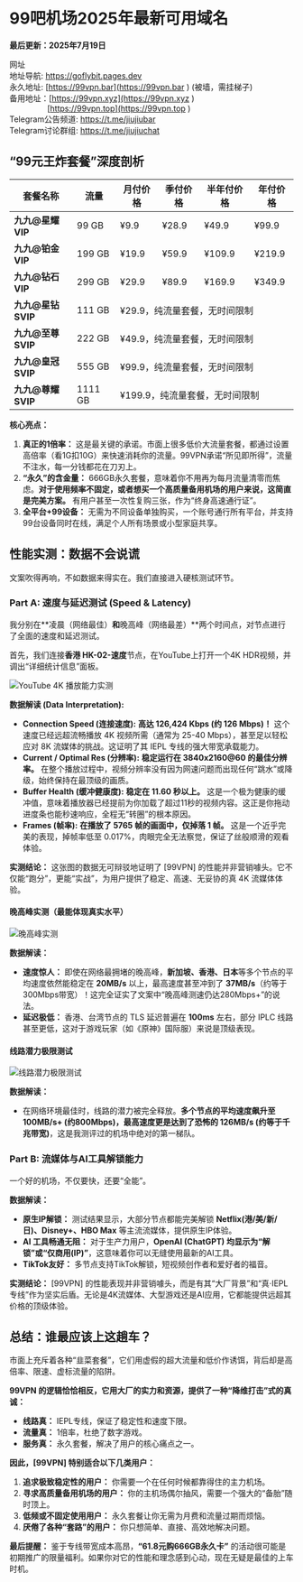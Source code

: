 # 99吧机场2025年最新可用域名

**最后更新：2025年7月19日**  

 网址  
地址导航: https://goflybit.pages.dev  
永久地址: [https://99vpn.bar](https://99vpn.bar ) (被墙，需挂梯子)  
备用地址：[https://99vpn.xyz](https://99vpn.xyz )  
&nbsp;&nbsp;&nbsp;&nbsp;&nbsp;&nbsp;&nbsp;&nbsp;&nbsp;&nbsp;&nbsp;&nbsp;&nbsp;&nbsp;&nbsp;&nbsp; [https://99vpn.top](https://99vpn.top )  
Telegram公告频道: https://t.me/jiujiubar  
Telegram讨论群组: https://t.me/jiujiuchat  

##  “99元王炸套餐”深度剖析

<table>
  <thead>
    <tr>
      <th>套餐名称</th>
      <th>流量</th>
      <th>月付价格</th>
      <th>季付价格</th>
   <th>半年付价格</th>
   <th>年付价格</th>
    </tr>
  </thead>
  <tbody>
    <tr>
      <td><strong>九九@星耀VIP</strong></td>
      <td>99 GB</td>
      <td>¥9.9</td>
      <td>¥28.9</td>
   <td>¥49.9</td>
   <td>¥99.9</td>
    </tr>
    <tr>
      <td><strong>九九@铂金VIP</strong></td>
      <td>199 GB</td>
      <td>¥19.9</td>
      <td>¥59.9</td>
   <td>¥109.9</td>
   <td>¥219.9</td>
    </tr>
 <tr>
      <td><strong>九九@钻石VIP</strong></td>
      <td>299 GB</td>
      <td>¥29.9</td>
      <td>¥89.9</td>
   <td>¥169.9</td>
   <td>¥349.9</td>
    </tr>
	  <tr>
      <td><strong>九九@星钻SVIP</strong></td>
      <td>111 GB</td>
      <td colspan="4">¥29.9，纯流量套餐，无时间限制</td>
    </tr>
	 <tr>
      <td><strong>九九@至尊SVIP</strong></td>
      <td>222 GB</td>
      <td colspan="4">¥49.9，纯流量套餐，无时间限制</td>
    </tr>
 <tr>
      <td><strong>九九@皇冠SVIP</strong></td>
      <td>555 GB</td>
      <td colspan="4">¥99.9，纯流量套餐，无时间限制</td>
    </tr>
 <tr>
      <td><strong>九九@尊耀SVIP</strong></td>
      <td>1111 GB</td>
      <td colspan="4">¥199.9，纯流量套餐，无时间限制</td>
    </tr>
   </tbody>
</table>

**核心亮点：**

1.  **真正的1倍率：** 这是最关键的承诺。市面上很多低价大流量套餐，都通过设置高倍率（看1G扣10G）来快速消耗你的流量。99VPN承诺“所见即所得”，流量不注水，每一分钱都花在刀刃上。
2.  **“永久”的含金量：** 666GB永久套餐，意味着你不用再为每月流量清零而焦虑。**对于使用频率不固定，或者想买一个高质量备用机场的用户来说，这简直是完美方案。** 有用户甚至一次性复购三张，作为“终身高速通行证”。
3.  **全平台+99设备：** 无需为不同设备单独购买，一个账号通行所有平台，并支持99台设备同时在线，满足个人所有场景或小型家庭共享。

## 性能实测：数据不会说谎

文案吹得再响，不如数据来得实在。我们直接进入硬核测试环节。

### Part A: 速度与延迟测试 (Speed & Latency)

我分别在**凌晨（网络最佳）**和**晚高峰（网络最差）**两个时间点，对节点进行了全面的速度和延迟测试。

首先，我们连接**香港 HK-02-速度**节点，在YouTube上打开一个4K HDR视频，并调出“详细统计信息”面板。

 
![YouTube 4K 播放能力实测](https://mahu.blog/assets/99ba-4k-CsJqRgzr.png)

**数据解读 (Data Interpretation):**

*   **Connection Speed (连接速度):** **高达 126,424 Kbps (约 126 Mbps)！** 这个速度已经远超流畅播放 4K 视频所需（通常为 25-40 Mbps），甚至足以轻松应对 8K 流媒体的挑战。这证明了其 IEPL 专线的强大带宽承载能力。
*   **Current / Optimal Res (分辨率):** **稳定运行在 3840x2160@60 的最佳分辨率。** 在整个播放过程中，视频分辨率没有因为网速问题而出现任何“跳水”或降级，始终保持在最顶级的画质。
*   **Buffer Health (缓冲健康度):** **稳定在 11.60 秒以上。** 这是一个极为健康的缓冲值，意味着播放器已经提前为你加载了超过11秒的视频内容。这正是你拖动进度条也能秒速响应，全程无“转圈”的根本原因。
*   **Frames (帧率):** **在播放了 5765 帧的画面中，仅掉落 1 帧。** 这是一个近乎完美的表现，掉帧率低至 0.017%，肉眼完全无法察觉，保证了丝般顺滑的观看体验。

**实测结论：**
这张图的数据无可辩驳地证明了 [99VPN] 的性能并非营销噱头。它不仅能“跑分”，更能“实战”，为用户提供了稳定、高速、无妥协的真 4K 流媒体体验。

#### 晚高峰实测（最能体现真实水平）

![晚高峰实测](https://mahu.blog/assets/99ba-1-B2ZUtO8T.jpg) 


**数据解读：**
*   **速度惊人：** 即使在网络最拥堵的晚高峰，**新加坡、香港、日本**等多个节点的平均速度依然能稳定在 **20MB/s** 以上，最高速度甚至冲到了 **37MB/s**（约等于300Mbps带宽）！这完全证实了文案中“晚高峰测速仍达280Mbps+”的说法。
*   **延迟极低：** 香港、台湾节点的 TLS 延迟普遍在 **100ms** 左右，部分 IPLC 线路甚至更低，这对于游戏玩家（如《原神》国际服）来说是顶级表现。

#### 线路潜力极限测试

![线路潜力极限测试](https://mahu.blog/assets/99ba-1-DwkHCY5I.png) 

**数据解读：**
*   在网络环境最佳时，线路的潜力被完全释放。**多个节点的平均速度飙升至 100MB/s+ (约800Mbps)，最高速度更是达到了恐怖的 126MB/s (约等于千兆带宽)**，这是我测评过的机场中绝对的第一梯队。

### Part B: 流媒体与AI工具解锁能力

一个好的机场，不仅要快，还要“全能”。



**数据解读：**
*   **原生IP解锁：** 测试结果显示，大部分节点都能完美解锁 **Netflix(港/美/新/日)、Disney+、HBO Max** 等主流流媒体，提供原生IP体验。
*   **AI 工具畅通无阻：** 对于生产力用户，**OpenAI (ChatGPT) 均显示为“解锁”或“仅商用(IP)”**，这意味着你可以无缝使用最新的AI工具。
*   **TikTok友好：** 多节点支持TikTok解锁，短视频创作者和爱好者的福音。

**实测结论：** [99VPN] 的性能表现并非营销噱头，而是有其“大厂背景”和“真·IEPL专线”作为坚实后盾。无论是4K流媒体、大型游戏还是AI应用，它都能提供远超其价格的顶级体验。

## 总结：谁最应该上这趟车？

市面上充斥着各种“韭菜套餐”，它们用虚假的超大流量和低价作诱饵，背后却是高倍率、限速、虚标流量的陷阱。

**99VPN 的逻辑恰恰相反，它用大厂的实力和资源，提供了一种“降维打击”式的真诚：**

*   **线路真：** IEPL专线，保证了稳定性和速度下限。
*   **流量真：** 1倍率，杜绝了数字游戏。
*   **服务真：** 永久套餐，解决了用户的核心痛点之一。

**因此，[99VPN] 特别适合以下几类用户：**

1.  **追求极致稳定性的用户：** 你需要一个在任何时候都靠得住的主力机场。
2.  **寻求高质量备用机场的用户：** 你的主机场偶尔抽风，需要一个强大的“备胎”随时顶上。
3.  **低频或不固定使用用户：** 永久套餐让你无需为月费和流量过期而烦恼。
4.  **厌倦了各种“套路”的用户：** 你只想简单、直接、高效地解决问题。

**最后提醒：**
鉴于专线带宽成本高昂，**“61.8元购666GB永久卡”** 的活动很可能是初期推广的限量福利。如果你对它的性能和理念感到心动，现在无疑是最佳的上车时机。

